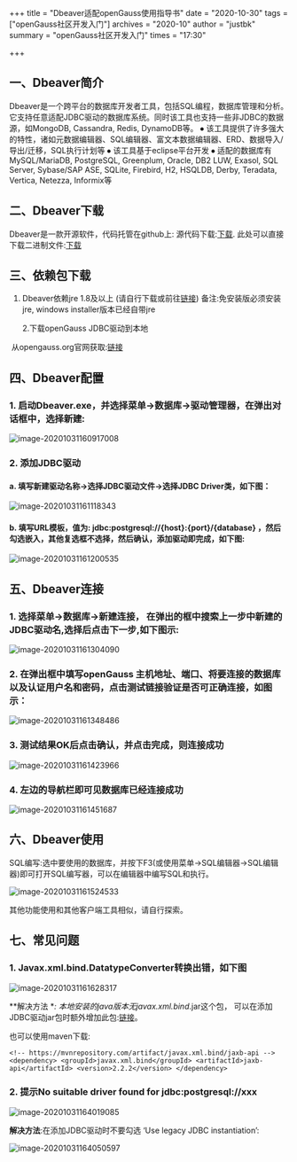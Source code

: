 +++
title = "Dbeaver适配openGauss使用指导书"
date = "2020-10-30"
tags = ["openGauss社区开发入门"]
archives = "2020-10"
author = "justbk"
summary = "openGauss社区开发入门"
times = "17:30"

+++

## 一、Dbeaver简介

Dbeaver是一个跨平台的数据库开发者工具，包括SQL编程，数据库管理和分析。它支持任意适配JDBC驱动的数据库系统。同时该工具也支持一些非JDBC的数据源，如MongoDB, Cassandra, Redis, DynamoDB等。
⦁	该工具提供了许多强大的特性，诸如元数据编辑器、SQL编辑器、富文本数据编辑器、ERD、数据导入/导出/迁移，SQL执行计划等
⦁	该工具基于eclipse平台开发
⦁	适配的数据库有MySQL/MariaDB, PostgreSQL, Greenplum, Oracle, DB2 LUW, Exasol, SQL Server, Sybase/SAP ASE, SQLite, Firebird, H2, HSQLDB, Derby, Teradata, Vertica, Netezza, Informix等

## 二、Dbeaver下载

  Dbeaver是一款开源软件，代码托管在github上:
源代码下载:[下载](https://github.com/dbeaver/dbeaver). 
此处可以直接下载二进制文件:[下载](https://github.com/dbeaver/dbeaver/releases)

## 三、依赖包下载

1. Dbeaver依赖jre 1.8及以上 (请自行下载或前往[链接](https://adoptopenjdk.net/?variant=openjdk8&jvmVariant=hotspot))
    备注:免安装版必须安装jre, windows installer版本已经自带jre

   2.下载openGauss JDBC驱动到本地

​      从opengauss.org官网获取:[链接](https://opengauss.org/zh/download.html)

## 四、Dbeaver配置

### 1. 启动Dbeaver.exe，并选择菜单->数据库->驱动管理器，在弹出对话框中，选择新建:

![image-20201031160917008](.\img\驱动器管理.png "驱动器管理")

### 2. 添加JDBC驱动
#### a. 填写新建驱动名称->选择JDBC驱动文件->选择JDBC Driver类，如下图：

![image-20201031161118343](.\img\JDBC_Driver驱动.png "JDBC_Driver驱动")

#### b. 填写URL模板，值为: jdbc:postgresql://{host}:{port}/{database} ，然后勾选嵌入，其他复选框不选择，然后确认，添加驱动即完成，如下图:

![image-20201031161200535](.\img\url模板.png "url模板")

## 五、Dbeaver连接

### 1. 选择菜单->数据库->新建连接， 在弹出的框中搜索上一步中新建的JDBC驱动名,选择后点击下一步,如下图示:

![image-20201031161304090](.\img\新建连接.png "新建连接")

### 2. 在弹出框中填写openGauss 主机地址、端口、将要连接的数据库以及认证用户名和密码，点击测试链接验证是否可正确连接，如图示：

![image-20201031161348486](.\img\通用JDBC连接设置.png "通用JDBC连接设置")

### 3. 测试结果OK后点击确认，并点击完成，则连接成功

![image-20201031161423966](.\img\测试连接成功.png "测试连接成功")

### 4. 左边的导航栏即可见数据库已经连接成功

![image-20201031161451687](.\img\数据库连接成功.png "数据库连接成功")

## 六、Dbeaver使用

SQL编写:选中要使用的数据库，并按下F3(或使用菜单->SQL编辑器->SQL编辑器)即可打开SQL编写器，可以在编辑器中编写SQL和执行。

![image-20201031161524533](.\img\SQL编辑.png "SQL编辑")

其他功能使用和其他客户端工具相似，请自行探索。

## 七、常见问题

### 1. Javax.xml.bind.DatatypeConverter转换出错，如下图

![image-20201031161628317](.\img\converter转换出错.png "converter转换出错")

**解决方法 **: 本地安装的java版本无javax.xml.bind*.jar这个包， 可以在添加JDBC驱动jar包时额外增加此包:[链接](https://mvnrepository.com/artifact/javax.xml.bind/jaxb-api/2.2.2)。

也可以使用maven下载:

`<!-- https://mvnrepository.com/artifact/javax.xml.bind/jaxb-api -->
<dependency>
    <groupId>javax.xml.bind</groupId>
    <artifactId>jaxb-api</artifactId>
    <version>2.2.2</version>
</dependency>`

### 2. 提示No suitable driver found for jdbc:postgresql://xxx

![image-20201031164019085](.\img\NoSuiteDriver.png "NoSuiteDriver")

**解决方法**:在添加JDBC驱动时不要勾选 ‘Use legacy JDBC instantiation’:

![image-20201031164050597](.\img\不要勾选legacy_jdbc.png "不要勾选legacy_jdbc")
